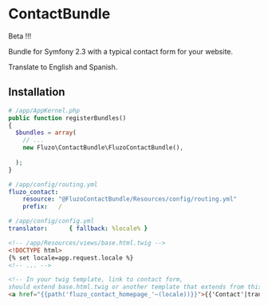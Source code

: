 ContactBundle
=============

Beta !!!

Bundle for Symfony 2.3 with a typical contact form for your website.

Translate to English and Spanish.

## Installation
```php
# /app/AppKernel.php
public function registerBundles()
{
  $bundles = array(
    // ...
    new Fluzo\ContactBundle\FluzoContactBundle(),
  
  );
}
```

```yaml
# /app/config/routing.yml
fluzo_contact:
    resource: "@FluzoContactBundle/Resources/config/routing.yml"
    prefix:   /
```

```yaml
# /app/config/config.yml
translator:      { fallback: %locale% }
```

```HTML
<!-- /app/Resources/views/base.html.twig -->
<!DOCTYPE html>
{% set locale=app.request.locale %} 
<!-- ... -->
```

```HTML
<!-- In your twig template, link to contact form, 
should extend base.html.twig or another template that extends from this -->
<a href="{{path('fluzo_contact_homepage_'~(locale))}}">{{'Contact'|trans}}</a>
```
